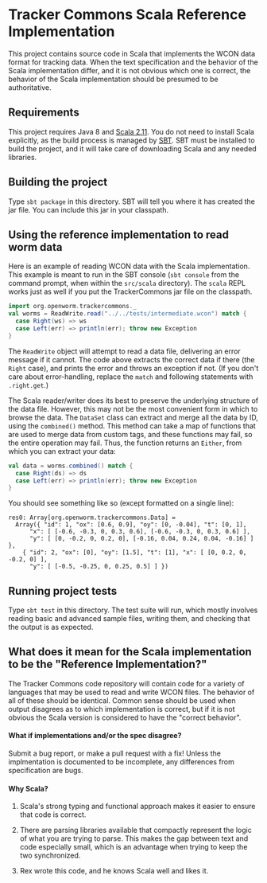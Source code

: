 # Tracker Commons Scala Reference Implementation

This project contains source code in Scala that implements the WCON data
format for tracking data.  When the text specification and the behavior of
the Scala implementation differ, and it is not obvious which one is correct,
the behavior of the Scala implementation should be presumed to be authoritative.

## Requirements

This project requires Java 8 and [Scala 2.11](http://scala-lang.org).  You do
not need to install Scala explicitly, as the build process is managed by
[SBT](http://www.scala-sbt.org/).  SBT must be installed to build the project,
and it will take care of downloading Scala and any needed libraries.

## Building the project

Type `sbt package` in this directory.  SBT will tell you where it has
created the jar file.  You can include this jar in your classpath.

## Using the reference implementation to read worm data

Here is an example of reading WCON data with the Scala implementation.
This example is meant to run in the SBT console (`sbt console` from the
command prompt, when within the `src/scala` directory).  The `scala`
REPL works just as well if you put the TrackerCommons jar file on the
classpath.

```scala
import org.openworm.trackercommons._
val worms = ReadWrite.read("../../tests/intermediate.wcon") match {
  case Right(ws) => ws
  case Left(err) => println(err); throw new Exception
}
```

The `ReadWrite` object will attempt to read a data file, delivering an
error message if it cannot.  The code above extracts the correct data if
there (the `Right` case), and prints the error and throws an exception if
not.  (If you don't care about error-handling, replace the `match` and following
statements with `.right.get`.)

The Scala reader/writer does its best to preserve the underlying structure
of the data file.  However, this may not be the most convenient form in which
to browse the data.  The `DataSet` class can extract and merge all the data
by ID, using the `combined()` method.  This method can take a map of functions
that are used to merge data from custom tags, and these functions may fail,
so the entire operation may fail.  Thus, the function returns an `Either`, from
which you can extract your data:

```scala
val data = worms.combined() match {
  case Right(ds) => ds
  case Left(err) => println(err); throw new Exception
}
```

You should see something like so (except formatted on a single line):

```
res0: Array[org.openworm.trackercommons.Data] =
  Array({ "id": 1, "ox": [0.6, 0.9], "oy": [0, -0.04], "t": [0, 1],
      "x": [ [-0.6, -0.3, 0, 0.3, 0.6], [-0.6, -0.3, 0, 0.3, 0.6] ],
      "y": [ [0, -0.2, 0, 0.2, 0], [-0.16, 0.04, 0.24, 0.04, -0.16] ] },
    { "id": 2, "ox": [0], "oy": [1.5], "t": [1], "x": [ [0, 0.2, 0, -0.2, 0] ],
      "y": [ [-0.5, -0.25, 0, 0.25, 0.5] ] })
```

## Running project tests

Type `sbt test` in this directory.  The test suite will run, which mostly
involves reading basic and advanced sample files, writing them, and checking
that the output is as expected.

## What does it mean for the Scala implementation to be the "Reference Implementation?"

The Tracker Commons code repository will contain code for a variety of languages
that may be used to read and write WCON files.  The behavior of all of these
should be identical.  Common sense should be used when output disagrees as to
which implementation is correct, but if it is not obvious the Scala version
is considered to have the "correct behavior".

#### What if implementations and/or the spec disagree?

Submit a bug report, or make a pull request with a fix!  Unless the implmentation
is documented to be incomplete, any differences from specification are bugs.

#### Why Scala?

1. Scala's strong typing and functional approach makes it easier to ensure
that code is correct.

2. There are parsing libraries available that compactly represent the logic
of what you are trying to parse.  This makes the gap between text and code
especially small, which is an advantage when trying to keep the two
synchronized.

3. Rex wrote this code, and he knows Scala well and likes it.
